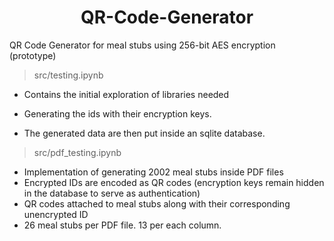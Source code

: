 <h1 align="center">QR-Code-Generator</h1>

QR Code Generator for meal stubs using 256-bit AES encryption (prototype)

> src/testing.ipynb

- Contains the initial exploration of libraries needed 

- Generating the ids with their encryption keys. 

- The generated data are then put inside an sqlite database.

> src/pdf_testing.ipynb

- Implementation of generating 2002 meal stubs inside PDF files
- Encrypted IDs are encoded as QR codes (encryption keys remain hidden in the database to serve as authentication)
- QR codes attached to meal stubs along with their corresponding unencrypted ID
- 26 meal stubs per PDF file. 13 per each column.